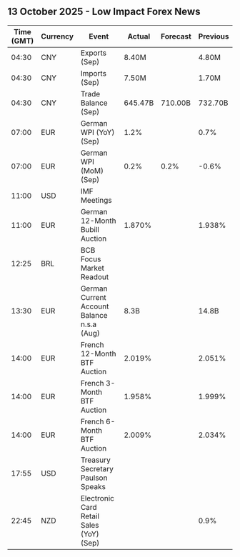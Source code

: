 ## 13 October 2025 - Low Impact Forex News

| Time (GMT) | Currency | Event | Actual | Forecast | Previous |
|------|----------|-------|--------|----------|----------|
| 04:30 | CNY | Exports (Sep) | 8.40M |  | 4.80M |
| 04:30 | CNY | Imports (Sep) | 7.50M |  | 1.70M |
| 04:30 | CNY | Trade Balance (Sep) | 645.47B | 710.00B | 732.70B |
| 07:00 | EUR | German WPI (YoY) (Sep) | 1.2% |  | 0.7% |
| 07:00 | EUR | German WPI (MoM) (Sep) | 0.2% | 0.2% | -0.6% |
| 11:00 | USD | IMF Meetings |  |  |  |
| 11:00 | EUR | German 12-Month Bubill Auction | 1.870% |  | 1.938% |
| 12:25 | BRL | BCB Focus Market Readout |  |  |  |
| 13:30 | EUR | German Current Account Balance n.s.a (Aug) | 8.3B |  | 14.8B |
| 14:00 | EUR | French 12-Month BTF Auction | 2.019% |  | 2.051% |
| 14:00 | EUR | French 3-Month BTF Auction | 1.958% |  | 1.999% |
| 14:00 | EUR | French 6-Month BTF Auction | 2.009% |  | 2.034% |
| 17:55 | USD | Treasury Secretary Paulson Speaks |  |  |  |
| 22:45 | NZD | Electronic Card Retail Sales (YoY) (Sep) |  |  | 0.9% |
